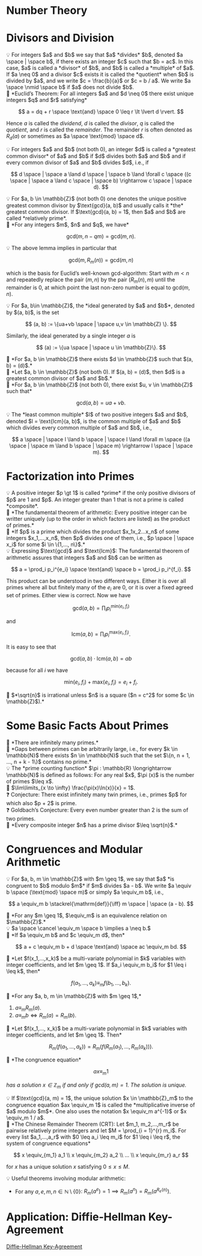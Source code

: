 # Number Theory

# Divisors and Division

<aside>
💡 For integers $a$ and $b$ we say that $a$ *divides* $b$, denoted $a \space | \space b$, if there exists an integer $c$ such that $b = ac$. In this case, $a$ is called a *divisor* of $b$, and $b$ is called a *multiple* of $a$. If $a \neq 0$ and a divisor $c$ exists it is called the *quotient* when $b$ is divided by $a$, and we write $c = \frac{b}{a}$ or $c = b / a$. We write $a \space \nmid \space b$ if $a$ does not divide $b$.

</aside>

<aside>
📖 *Euclid’s Theorem:
For all integers $a$ and $d \neq 0$ there exist unique integers $q$ and $r$ satisfying*

$$
a = dq + r \space \text{and} \space 0 \leq r \lt \lvert d \rvert.
$$

Hence $a$ is called the *dividend*, $d$ is called the *divisor*, $q$ is called the *quotient*, and $r$ is called the *remainder*. The remainder $r$ is often denoted as $R_d(a)$ or sometimes as $a \space \text{mod} \space d$.

</aside>

<aside>
💡 For integers $a$ and $b$ (not both 0), an integer $d$ is called a *greatest common divisor* of $a$ and $b$ if $d$ divides both $a$ and $b$ and if every common divisor of $a$ and $b$ divides $d$, i.e., if

$$
d \space | \space a \land d \space | \space b \land \forall c \space ((c \space | \space a \land c \space | \space b) \rightarrow c \space | \space d).
$$

</aside>

<aside>
💡 For $a, b \in \mathbb{Z}$ (not both 0) one denotes the unique positive greatest common divisor by $\text{gcd}(a, b)$ and usually calls it *the* greatest common divisor. If $\text{gcd}(a, b) = 1$, then $a$ and $b$ are called *relatively prime*.

</aside>

<aside>
📌 *For any integers $m$, $n$ and $q$, we have*

$$
\text{gcd}(m, n - qm) = \text{gcd}(m, n).
$$

</aside>

<aside>
💡 The above lemma implies in particular that

$$
\text{gcd}(m, R_m(n)) = \text{gcd}(m,n)
$$

which is the basis for Euclid’s well-known $\text{gcd}$-algorithm: Start with $m \lt n$ and repeatedly replace the pair $(m,n)$ by the pair $(R_m(n), m)$ until the remainder is 0, at which point the last non-zero number is equal to $\text{gcd}(m,n)$.

</aside>

<aside>
💡 For $a, b\in \mathbb{Z}$, the *ideal generated by $a$ and $b$*, denoted by $(a, b)$, is the set

$$
(a, b) := \{ua+vb \space | \space u,v \in \mathbb{Z} \}.
$$

Similarly, the ideal generated by a single integer $a$ is

$$
(a) := \{ua \space | \space u \in \mathbb{Z}\}.
$$

</aside>

<aside>
📌  *For $a, b \in \mathbb{Z}$ there exists $d \in \mathbb{Z}$ such that $(a, b) = (d)$.*

</aside>

<aside>
📌 *Let $a, b \in \mathbb{Z}$ (not both 0). If $(a, b) = (d)$, then $d$ is a greatest common divisor of $a$ and $b$.*

</aside>

<aside>
📎 *For $a, b \in \mathbb{Z}$ (not both 0), there exist $u, v \in \mathbb{Z}$ such that*

$$
\text{gcd}(a, b) = ua + vb.
$$

</aside>

<aside>
💡 The *least common multiple* $l$ of two positive integers $a$ and $b$, denoted $l = \text{lcm}(a, b)$, is the common multiple of $a$ and $b$ which divides every common multiple of $a$ and $b$, i.e.,

$$
a \space | \space l \land b \space | \space l \land \forall m \space ((a \space | \space m \land b \space | \space m) \rightarrow l \space | \space m).
$$

</aside>

# Factorization into Primes

<aside>
💡 A positive integer $p \gt 1$ is called *prime* if the only positive divisors of $p$ are 1 and $p$. An integer greater than 1 that is not a prime is called *composite*.

</aside>

<aside>
📖 *The fundamental theorem of arithmetic:
Every positive integer can be writter uniquely (up to the order in which factors are listed) as the product of primes.*

</aside>

<aside>
📌 *If $p$ is a prime which divides the product $x_1x_2...x_n$ of some integers $x_1,...,x_n$, then $p$ divides one of them, i.e., $p \space | \space x_i$ for some $i \in \{1,..., n\}$.*

</aside>

<aside>
💡 Expressing $\text{gcd}$ and $\text{lcm}$:
The fundamental theorem of arithmetic assures that integers $a$ and $b$ can be written as

$$
a = \prod_i p_i^{e_i} \space \text{and} \space b = \prod_i p_i^{f_i}.
$$

This product can be understood in two different ways. Either it is over all primes where all but finitely many of the $e_i$ are 0, or it is over a fixed agreed set of primes. Either view is correct. Now we have

$$
\text{gcd}(a, b) = \prod_i p_i^{\text{min}(e_i, f_i)}
$$

and

$$
\text{lcm}(a, b) = \prod_i p_i^{\text{max}(e_i, f_i)}.
$$

It is easy to see that

$$
\text{gcd}(a, b) \cdot \text{lcm}(a, b) = ab
$$

because for all $i$ we have

$$
\text{min}(e_i, f_i) + \text{max}(e_i, f_i) = e_i + f_i.
$$

</aside>

<aside>
📖 $*\sqrt{n}$ is irrational unless $n$ is a square ($n = c^2$ for some $c \in \mathbb{Z}$).*

</aside>

# Some Basic Facts About Primes

<aside>
📖 *There are infinitely many primes.*

</aside>

<aside>
📖 *Gaps between primes can be arbitrarily large, i.e., for every $k \in \mathbb{N}$ there exists $n \in \mathbb{N}$ such that the set $\{n, n + 1, ..., n + k - 1\}$ contains no prime.*

</aside>

<aside>
💡 The *prime counting function* $\pi : \mathbb{R} \longrightarrow \mathbb{N}$ is defined as follows: For any real $x$, $\pi (x)$ is the number of primes $\leq x$.

</aside>

<aside>
📖 $\lim\limits_{x \to \infty} \frac{\pi(x)\ln(x)}{x} = 1$.

</aside>

<aside>
❓ Conjecture:
There exist infinitely many twin primes, i.e., primes $p$ for which also $p + 2$ is prime.

</aside>

<aside>
❓ Goldbach’s Conjecture:
Every even number greater than 2 is the sum of two primes.

</aside>

<aside>
📌 *Every composite integer $n$ has a prime divisor $\leq \sqrt{n}$.*

</aside>

# Congruences and Modular Arithmetic

<aside>
💡 For $a, b, m \in \mathbb{Z}$ with $m \geq 1$, we say that $a$ *is congruent to $b$ modulo $m$* if $m$ divides  $a - b$. We write $a \equiv b \space (\text{mod} \space m)$ or simply $a \equiv_m b$, i.e.,

$$
a \equiv_m b \stackrel{\mathrm{def}}{\iff} m \space | \space (a - b).
$$

</aside>

<aside>
📌 *For any $m \geq 1$, $\equiv_m$ is an equivalence relation on $\mathbb{Z}$.*

</aside>

<aside>
💡 $a \space \cancel \equiv_m \space b \implies a \neq b.$

</aside>

<aside>
📌 *If $a \equiv_m b$ and $c \equiv_m d$, then*

$$
a + c \equiv_m b + d \space \text{and} \space ac \equiv_m bd.
$$

</aside>

<aside>
📎 *Let $f(x_1,...,x_k)$ be a multi-variate polynomial in $k$ variables with integer coefficients, and let $m \geq 1$. If $a_i \equiv_m b_i$ for $1 \leq i \leq k$, then*

$$
f(a_1, ..., a_k) \equiv_m f(b_1, ..., b_k).
$$

</aside>

<aside>
📌 *For any $a, b, m \in \mathbb{Z}$ with $m \geq 1$,*

1. $a \equiv_m R_m(a).$
2. $a \equiv_m b \iff R_m(a) = R_m(b).$
</aside>

<aside>
📎 *Let $f(x_1,..., x_k)$ be a multi-variate polynomial in $k$ variables with integer coefficients, and let $m \geq 1$. Then*

$$
R_m(f(a_1, ..., a_k)) = R_m(f(R_m(a_1), ..., R_m(a_k))).
$$

</aside>

<aside>
📌 *The congruence equation*

$$
ax \equiv_m 1
$$

*has a solution $x \in \mathbb{Z}_m$ if and only if $\text{gcd}(a, m) = 1$. The solution is unique.*

</aside>

<aside>
💡 If $\text{gcd}(a, m) = 1$, the unique solution $x \in \mathbb{Z}_m$ to the congruence equation $ax \equiv_m 1$ is called the *multiplicative inverse of $a$ modulo $m$*. One also uses the notation $x \equiv_m a^{-1}$ or $x \equiv_m 1 / a$.

</aside>

<aside>
📖 *The Chinese Remainder Theorem (CRT):
Let $m_1, m_2,...,m_r$ be pairwise relatively prime integers and let $M = \prod_{i = 1}^{r} m_i$. For every list $a_1,...,a_r$ with $0 \leq a_i \leq m_i$ for $1 \leq i \leq r$, the system of congruence equations*

$$
x \equiv_{m_1} a_1 \\
x \equiv_{m_2} a_2 \\
... \\
x \equiv_{m_r} a_r
$$

for $x$ has a unique solution $x$ satisfying $0 \leq x \le M$.

</aside>

<aside>
💡 Useful theorems involving modular arithmetic:

- For any $a,e,m,n \in \mathbb{N} \setminus\{0\}$: $R_m(a^e) = 1 \implies R_m(a^n) = R_m(a^{R_e(n)})$.
</aside>

# Application: Diffie-Hellman Key-Agreement

[Diffie-Hellman Key-Agreement](Number%20Theory%20ad0a4316ced643309f86e5e2aa2b6c61/Diffie-Hellman%20Key-Agreement%20075c2667b7ac486fb6e351f38a05f071.md)